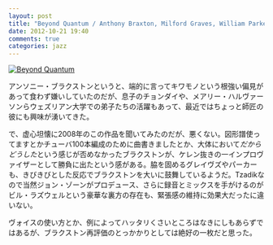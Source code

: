 ```yaml
---
layout: post
title: "Beyond Quantum / Anthony Braxton, Milford Graves, William Parker"
date: 2012-10-21 19:40
comments: true
categories: jazz
---
```

<a href="http://www.amazon.co.jp/exec/obidos/ASIN/B001BJ65HQ/myhumangetsme-22/ref=nosim/" name="amazletlink" target="_blank"><img src="http://ecx.images-amazon.com/images/I/41xjqzJjzRL._SL160_.jpg" alt="Beyond Quantum" style="border: none;" /></a>

アンソニー・ブラクストンというと、端的に言ってキワモノという根強い偏見があって食わず嫌いしていたのだが、息子のチョンダイや、メアリー・ハルヴァーソンらウェズリアン大学での弟子たちの活躍もあって、最近ではちょっと師匠の彼にも興味が湧いてきた。

<!--more-->

で、虚心坦懐に2008年のこの作品を聞いてみたのだが、悪くない。図形譜使ってますとかチューバ100本編成のために曲書きましたとか、大体において*だからどうした*という感じが否めなかったブラクストンが、ケレン抜きの一インプロヴァイザーとして勝負に出たという感がある。脇を固めるグレイヴズやパーカーも、きびきびとした反応でブラクストンを大いに鼓舞しているようだ。Tzadikなので当然ジョン・ゾーンがプロデュース、さらに録音とミックスを手がけるのがビル・ラズウェルという豪華な裏方の存在も、緊張感の維持に効果大だったに違いない。

ヴォイスの使い方とか、例によってハッタリくさいところはなきにしもあらずではあるが、ブラクストン再評価のとっかかりとしては絶好の一枚だと思った。
